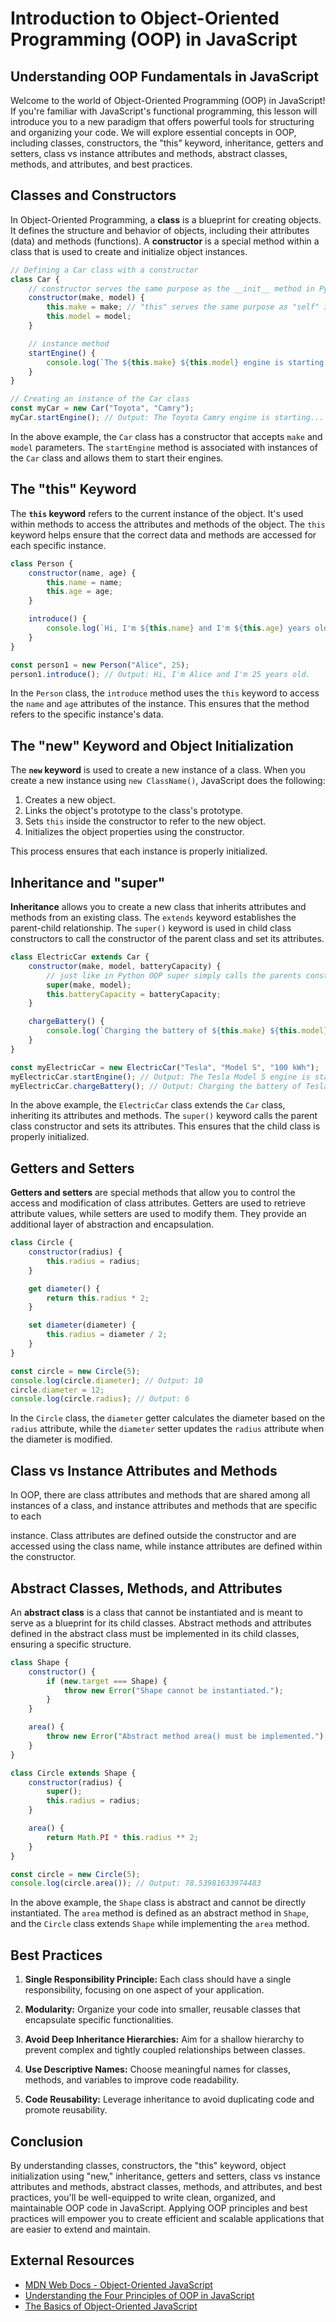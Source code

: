 # Introduction to Object-Oriented Programming (OOP) in JavaScript

## Understanding OOP Fundamentals in JavaScript

Welcome to the world of Object-Oriented Programming (OOP) in JavaScript! If you're familiar with JavaScript's functional programming, this lesson will introduce you to a new paradigm that offers powerful tools for structuring and organizing your code. We will explore essential concepts in OOP, including classes, constructors, the "this" keyword, inheritance, getters and setters, class vs instance attributes and methods, abstract classes, methods, and attributes, and best practices.

## Classes and Constructors

In Object-Oriented Programming, a **class** is a blueprint for creating objects. It defines the structure and behavior of objects, including their attributes (data) and methods (functions). A **constructor** is a special method within a class that is used to create and initialize object instances.

```javascript
// Defining a Car class with a constructor
class Car {
    // constructor serves the same purpose as the __init__ method in Python OOP
    constructor(make, model) {
        this.make = make; // "this" serves the same purpose as "self" in Python OOP
        this.model = model;
    }

    // instance method
    startEngine() {
        console.log(`The ${this.make} ${this.model} engine is starting...`);
    }
}

// Creating an instance of the Car class
const myCar = new Car("Toyota", "Camry");
myCar.startEngine(); // Output: The Toyota Camry engine is starting...
```

In the above example, the `Car` class has a constructor that accepts `make` and `model` parameters. The `startEngine` method is associated with instances of the `Car` class and allows them to start their engines.

## The "this" Keyword

The **`this` keyword** refers to the current instance of the object. It's used within methods to access the attributes and methods of the object. The `this` keyword helps ensure that the correct data and methods are accessed for each specific instance.

```javascript
class Person {
    constructor(name, age) {
        this.name = name;
        this.age = age;
    }

    introduce() {
        console.log(`Hi, I'm ${this.name} and I'm ${this.age} years old.`);
    }
}

const person1 = new Person("Alice", 25);
person1.introduce(); // Output: Hi, I'm Alice and I'm 25 years old.
```

In the `Person` class, the `introduce` method uses the `this` keyword to access the `name` and `age` attributes of the instance. This ensures that the method refers to the specific instance's data.

## The "new" Keyword and Object Initialization

The **`new` keyword** is used to create a new instance of a class. When you create a new instance using `new ClassName()`, JavaScript does the following:

1. Creates a new object.
2. Links the object's prototype to the class's prototype.
3. Sets `this` inside the constructor to refer to the new object.
4. Initializes the object properties using the constructor.

This process ensures that each instance is properly initialized.

## Inheritance and "super"

**Inheritance** allows you to create a new class that inherits attributes and methods from an existing class. The `extends` keyword establishes the parent-child relationship. The `super()` keyword is used in child class constructors to call the constructor of the parent class and set its attributes.

```javascript
class ElectricCar extends Car {
    constructor(make, model, batteryCapacity) {
        // just like in Python OOP super simply calls the parents constructor method
        super(make, model);
        this.batteryCapacity = batteryCapacity;
    }

    chargeBattery() {
        console.log(`Charging the battery of ${this.make} ${this.model}...`);
    }
}

const myElectricCar = new ElectricCar("Tesla", "Model S", "100 kWh");
myElectricCar.startEngine(); // Output: The Tesla Model S engine is starting...
myElectricCar.chargeBattery(); // Output: Charging the battery of Tesla Model S...
```

In the above example, the `ElectricCar` class extends the `Car` class, inheriting its attributes and methods. The `super()` keyword calls the parent class constructor and sets its attributes. This ensures that the child class is properly initialized.

## Getters and Setters

**Getters and setters** are special methods that allow you to control the access and modification of class attributes. Getters are used to retrieve attribute values, while setters are used to modify them. They provide an additional layer of abstraction and encapsulation.

```javascript
class Circle {
    constructor(radius) {
        this.radius = radius;
    }

    get diameter() {
        return this.radius * 2;
    }

    set diameter(diameter) {
        this.radius = diameter / 2;
    }
}

const circle = new Circle(5);
console.log(circle.diameter); // Output: 10
circle.diameter = 12;
console.log(circle.radius); // Output: 6
```

In the `Circle` class, the `diameter` getter calculates the diameter based on the `radius` attribute, while the `diameter` setter updates the `radius` attribute when the diameter is modified.

## Class vs Instance Attributes and Methods

In OOP, there are class attributes and methods that are shared among all instances of a class, and instance attributes and methods that are specific to each

 instance. Class attributes are defined outside the constructor and are accessed using the class name, while instance attributes are defined within the constructor.

## Abstract Classes, Methods, and Attributes

An **abstract class** is a class that cannot be instantiated and is meant to serve as a blueprint for its child classes. Abstract methods and attributes defined in the abstract class must be implemented in its child classes, ensuring a specific structure.

```javascript
class Shape {
    constructor() {
        if (new.target === Shape) {
            throw new Error("Shape cannot be instantiated.");
        }
    }

    area() {
        throw new Error("Abstract method area() must be implemented.");
    }
}

class Circle extends Shape {
    constructor(radius) {
        super();
        this.radius = radius;
    }

    area() {
        return Math.PI * this.radius ** 2;
    }
}

const circle = new Circle(5);
console.log(circle.area()); // Output: 78.53981633974483
```

In the above example, the `Shape` class is abstract and cannot be directly instantiated. The `area` method is defined as an abstract method in `Shape`, and the `Circle` class extends `Shape` while implementing the `area` method.

## Best Practices

1. **Single Responsibility Principle:** Each class should have a single responsibility, focusing on one aspect of your application.

2. **Modularity:** Organize your code into smaller, reusable classes that encapsulate specific functionalities.

3. **Avoid Deep Inheritance Hierarchies:** Aim for a shallow hierarchy to prevent complex and tightly coupled relationships between classes.

4. **Use Descriptive Names:** Choose meaningful names for classes, methods, and variables to improve code readability.

5. **Code Reusability:** Leverage inheritance to avoid duplicating code and promote reusability.

## Conclusion

By understanding classes, constructors, the "this" keyword, object initialization using "new," inheritance, getters and setters, class vs instance attributes and methods, abstract classes, methods, and attributes, and best practices, you'll be well-equipped to write clean, organized, and maintainable OOP code in JavaScript. Applying OOP principles and best practices will empower you to create efficient and scalable applications that are easier to extend and maintain.

## External Resources

- [MDN Web Docs - Object-Oriented JavaScript](https://developer.mozilla.org/en-US/docs/Learn/JavaScript/Objects/Object-oriented_JS)
- [Understanding the Four Principles of OOP in JavaScript](https://scotch.io/bar-talk/4-pillars-of-object-oriented-programming)
- [The Basics of Object-Oriented JavaScript](https://www.digitalocean.com/community/tutorials/understanding-classes-in-javascript)
